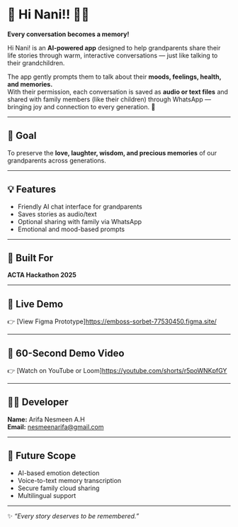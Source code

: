 # 🧓 Hi Nani!! 👵💬  
**Every conversation becomes a memory!**

Hi Nani! is an **AI-powered app** designed to help grandparents share their life stories through warm, interactive conversations — just like talking to their grandchildren.  

The app gently prompts them to talk about their **moods, feelings, health, and memories.**  
With their permission, each conversation is saved as **audio or text files** and shared with family members (like their children) through WhatsApp — bringing joy and connection to every generation. 💖  

---

## 🎯 **Goal**
To preserve the **love, laughter, wisdom, and precious memories** of our grandparents across generations.  

---

## 💡 **Features**
- Friendly AI chat interface for grandparents  
- Saves stories as audio/text  
- Optional sharing with family via WhatsApp  
- Emotional and mood-based prompts  

---

## 🧠 **Built For**
**ACTA Hackathon 2025**

---

## 🚀 **Live Demo**
👉 [View Figma Prototype]https://emboss-sorbet-77530450.figma.site/

---

## 🎥 **60-Second Demo Video**
👉 [Watch on YouTube or Loom]https://youtube.com/shorts/r5poWNKpfGY

---

## 👩‍💻 **Developer**
**Name:** Arifa Nesmeen A.H  
**Email:** nesmeenarifa@gmail.com 

---

## 🔮 **Future Scope**
- AI-based emotion detection  
- Voice-to-text memory transcription  
- Secure family cloud sharing  
- Multilingual support  

---

✨ *“Every story deserves to be remembered.”*

